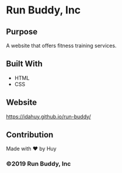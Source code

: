 # Run Buddy, Inc

## Purpose
A website that offers fitness training services. 

## Built With
* HTML
* CSS

## Website
https://idahuy.github.io/run-buddy/

## Contribution
Made with ❤️ by Huy

### ©️2019 Run Buddy, Inc 
